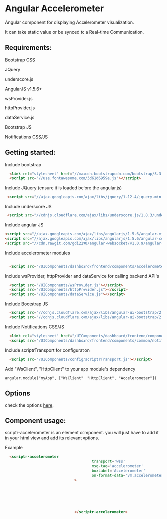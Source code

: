 # Angular Accelerometer 
 
  Angular component for displaying Accelerometer visualization.
  
  It can take static value or be synced to a Real-time Communication. 

## Requirements:

  Bootstrap CSS
  
  JQuery
  
  underscore.js
  
  AngularJS v1.5.6+
  
  wsProvider.js
  
  httpProvider.js
  
  dataService.js
  
  Bootstrap JS
  
  Notifications CSS/JS
  
## Getting started:

  Include bootstrap
   
  ```html
    <link rel="stylesheet" href="//maxcdn.bootstrapcdn.com/bootstrap/3.3.7/css/bootstrap.min.css" integrity="sha384-BVYiiSIFeK1dGmJRAkycuHAHRg32OmUcww7on3RYdg4Va+PmSTsz/K68vbdEjh4u" crossorigin="anonymous">
    <script src="//use.fontawesome.com/3d61d6959e.js"></script>
  ```

  Include JQuery (ensure it is loaded before the angular.js)
  
  ```html
   <script src="//ajax.googleapis.com/ajax/libs/jquery/1.12.4/jquery.min.js"></script>
  ```

  Include underscore JS
  
  ```html
   <script src="//cdnjs.cloudflare.com/ajax/libs/underscore.js/1.8.3/underscore-min.js"></script>
  ```

  Include angular JS
  
  ```html
  <script src="//ajax.googleapis.com/ajax/libs/angularjs/1.5.6/angular.min.js"></script>
  <script src="//ajax.googleapis.com/ajax/libs/angularjs/1.5.6/angular-cookies.js"></script>
  <script src="//cdn.rawgit.com/gdi2290/angular-websocket/v1.0.9/angular-websocket.min.js"></script>
  ```

  Include accelerometer modules
   
  ```html

    <script src="/UIComponents/dashboard/frontend/components/accelerometer/accelerometer.js"></script>
  ```

  Include wsProvider, httpProvider and dataService for calling backend API's
  
  ```html
    <script src="/UIComponents/wsProvider.js"></script>
    <script src="/UIComponents/httpProvider.js"></script>
    <script src="/UIComponents/dataService.js"></script>
  ```
  
  Include Bootstrap JS
  
  ```html
    <script src="//cdnjs.cloudflare.com/ajax/libs/angular-ui-bootstrap/2.5.0/ui-bootstrap.min.js"></script>
    <script src="//cdnjs.cloudflare.com/ajax/libs/angular-ui-bootstrap/2.5.0/ui-bootstrap-tpls.min.js"></script>
  ```
  
  Include Notifications CSS/JS
  
  ```html
    <link rel="stylesheet" href="/UIComponents/dashboard/frontend/components/common/notifications.css">
    <script src="/UIComponents/dashboard/frontend/components/common/notifications.js"></script>
  ```
  
  Include scriptrTransport for configuration
  
  ```html
    <script src="/UIComponents/config/scriptrTransport.js"></script>
  ```
  
  Add "WsClient", "HttpClient" to your app module's dependency
  
  ```
  angular.module("myApp", ["WsClient", "HttpClient", "Accelerometer"])
  ```
  
## Options 
 check the options [here](./properties.md).


  
## Component usage:

scriptr-accelerometer is an element component. you will just have to add it in your html view and add its relevant options.

Example

 ```html
   <scriptr-accelerometer
										transport='wss'
										msg-tag='accelerometer'
										boxLabel='Accelerometer'
                                  		on-format-data='vm.accelerometerFormatData1'
                           		>
                                
                                   
 
 
          
                    
                                </scriptr-accelerometer>
  ```


